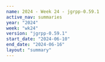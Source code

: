 ```yaml
---
name: 2024 - Week 24 - jgrpp-0.59.1
active_nav: summaries
year: "2024"
week: "wk24"
version: "jgrpp-0.59.1"
start_date: "2024-06-10"
end_date: "2024-06-16"
layout: "summary"
---
```


